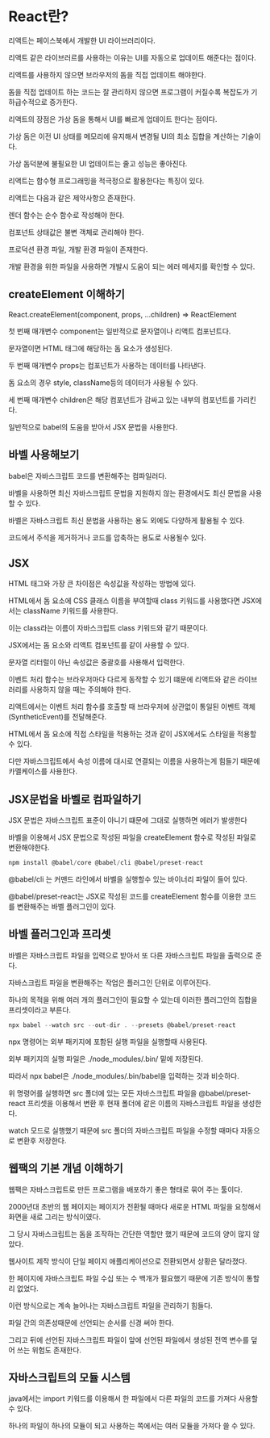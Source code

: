 # React란?

리액트는 페이스북에서 개발한 UI 라이브러리이다.

리액트 같은 라이브러르를 사용하는 이유는 UI를 자동으로 업데이트 해준다는 점이다.

리액트를 사용하지 않으면 브라우저의 돔을 직접 업데이트 해야한다.

돔을 직접 업데이트 하는 코드는 잘 관리하지 않으면 프로그램이 커질수록 복잡도가 기하급수적으로 증가한다.

리액트의 장점은 가상 돔을 통해서 UI를 빠르게 업데이트 한다는 점이다.

가상 돔은 이전 UI 상태를 메모리에 유지해서 변경될 UI의 최소 집합을 계산하는 기술이다.

가상 돔덕분에 불필요한 UI 업데이트는 줄고 성능은 좋아진다.

리액트는 함수형 프로그래밍을 적극정으로 활용한다는 특징이 있다.

리액트는 다음과 같은 제약사항으 존재한다.

렌더 함수는 순수 함수로 작성해야 한다.

컴포넌트 상태값은 불변 객체로 관리해야 한다.

프로덕션 환경 파일, 개발 환경 파일이 존재한다.

개발 환경을 위한 파일을 사용하면 개발시 도움이 되는 에러 메세지를 확인할 수 있다.

## createElement 이해하기

React.createElement(component, props, ...children) => ReactElement

첫 번째 매개변수 component는 일반적으로 문자열이나 리액트 컴포넌트다.

문자열이면 HTML 태그에 해당하는 돔 요소가 생성된다.

두 번째 매개변수 props는 컴포넌트가 사용하는 데이터를 나타낸다.

돔 요소의 경우 style, className등의 데이터가 사용될 수 있다.

세 번째 매개변수 children은 해당 컴포넌트가 감싸고 있는 내부의 컴포넌트를 가리킨다.

일반적으로 babel의 도움을 받아서 JSX 문법을 사용한다.

## 바벨 사용해보기

babel은 자바스크립트 코드를 변환해주는 컴파일러다.

바벨을 사용하면 최신 자바스크립트 문법을 지원하지 않는 환경에서도 최신 문법을 사용할 수 있다.

바벨은 자바스크립트 최신 문법을 사용하는 용도 외에도 다양하게 활용될 수 있다.

코드에서 주석을 제거하거나 코드를 압축하는 용도로 사용될수 있다.

## JSX

HTML 태그와 가장 큰 차이점은 속성값을 작성하는 방법에 있다.

HTML에서 돔 요소에 CSS 클래스 이름을 부여할때 class 키워드를 사용했다면 JSX에서는 className 키워드를 사용한다.

이는 class라는 이름이 자바스크립트 class 키워드와 같기 때문이다.

JSX에서는 돔 요소와 리액트 컴포넌트를 같이 사용할 수 있다.

문자열 리터럴이 아닌 속성값은 중괄호를 사용해서 입력한다.

이벤트 처리 함수는 브라우저마다 다르게 동작할 수 있기 떄문에 리액트와 같은 라이브러리를 사용하지 않을 때는 주의해야 한다.

리액트에서는 이벤트 처리 함수를 호출할 때 브라우저에 상관없이 통일된 이벤트 객체(SyntheticEvent)를 전달해준다.

HTML에서 돔 요소에 직접 스타일을 적용하는 것과 같이 JSX에서도 스타일을 적용할 수 있다.

다만 자바스크립트에서 속성 이름에 대시로 연결되는 이름을 사용하는게 힘들기 때문에 카멜케이스를 사용한다.

## JSX문법을 바벨로 컴파일하기

JSX 문법은 자바스크립트 표준이 아니기 떄문에 그대로 실행하면 에러가 발생한다

바벨을 이용해서 JSX 문법으로 작성된 파일을 createElement 함수로 작성된 파일로 변환해야한다.

```js
npm install @babel/core @babel/cli @babel/preset-react
```

@babel/cli 는 커맨드 라인에서 바벨을 실행할수 있는 바이너리 파일이 들어 있다.

@babel/preset-react는 JSX로 작성된 코드를 createElement 함수를 이용한 코드를 변환해주는 바벨 플러그인이 있다.

## 바벨 플러그인과 프리셋

바벨은 자바스크립트 파일을 입력으로 받아서 또 다른 자바스크립트 파일을 출력으로 준다.

자바스크립트 파일을 변환해주는 작업은 플러그인 단위로 이루어진다.

하나의 목적을 위해 여러 개의 플러그인이 필요할 수 있는데 이러한 플러그인의 집합을 프리셋이라고 부른다.

```js
npx babel --watch src --out-dir . --presets @babel/preset-react
```

npx 명령어는 외부 패키지에 포함된 실행 파일을 실행할때 사용된다.

외부 패키지의 실행 파일은 ./node_modules/.bin/ 밑에 저장된다.

따라서 npx babel은 ./node_modules/.bin/babel을 입력하는 것과 비슷하다.

위 명령어를 실행하면 src 폴더에 있는 모든 자바스크립트 파일을 @babel/preset-react 프리셋을 이용해서 변환 후 현재 폴더에 같은 이름의 자바스크립트 파일을 생성한다.

watch 모드로 실행했기 때문에 src 폴더의 자바스크립트 파일을 수정할 때마다 자동으로 변환후 저장한다.

## 웹팩의 기본 개념 이해하기

웹팩은 자바스크립트로 만든 프로그램을 배포하기 좋은 형태로 묶어 주는 툴이다.

2000년대 초반의 웹 페이지는 페이지가 전환될 때마다 새로운 HTML 파일을 요청해서 화면을 새로 그리는 방식이였다.

그 당시 자바스크립트는 돔을 조작하는 간단한 역할만 했기 때문에 코드의 양이 많지 않았다.

웹사이트 제작 방식이 단일 페이지 애플리케이션으로 전환되면서 상황은 달라졌다.

한 페이지에 자바스크립트 파일 수십 또는 수 백개가 필요했기 때문에 기존 방식이 통할 리 없었다.

이런 방식으로는 계속 늘어나는 자바스크립트 파일을 관리하기 힘들다.

파일 간의 의존성때문에 선언되는 순서를 신경 써야 한다.

그리고 뒤에 선언된 자바스크립트 파일이 앞에 선언된 파일에서 생성된 전역 변수를 덮어 쓰는 위험도 존재한다.

## 자바스크립트의 모듈 시스템

java에서는 import 키워드를 이용해서 한 파일에서 다른 파일의 코드를 가져다 사용할 수 있다.

하나의 파일이 하나의 모듈이 되고 사용하는 쪽에서는 여러 모듈을 가져다 쓸 수 있다.
